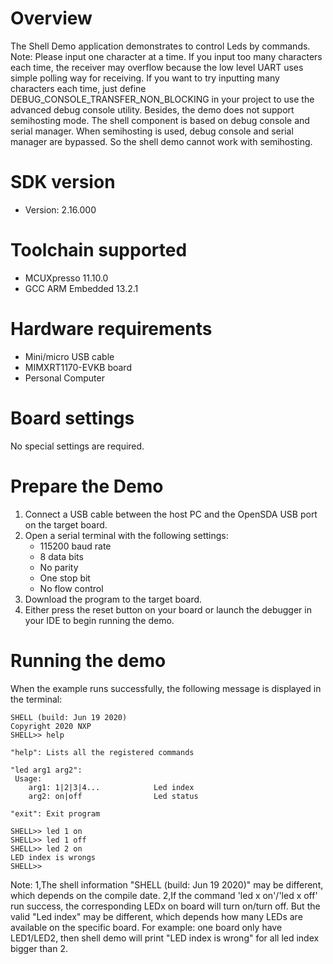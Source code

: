 Overview
========
The Shell Demo application demonstrates to control Leds by commands.
Note: Please input one character at a time. If you input too many characters each time, the receiver may overflow
because the low level UART uses simple polling way for receiving. If you want to try inputting many characters each time,
just define DEBUG_CONSOLE_TRANSFER_NON_BLOCKING in your project to use the advanced debug console utility.
Besides, the demo does not support semihosting mode. The shell component is based on debug console and 
serial manager. When semihosting is used, debug console and serial manager are bypassed. So the shell demo cannot
work with semihosting.

SDK version
===========
- Version: 2.16.000

Toolchain supported
===================
- MCUXpresso  11.10.0
- GCC ARM Embedded  13.2.1

Hardware requirements
=====================
- Mini/micro USB cable
- MIMXRT1170-EVKB board
- Personal Computer

Board settings
==============
No special settings are required.

Prepare the Demo
================
1.  Connect a USB cable between the host PC and the OpenSDA USB port on the target board. 
2.  Open a serial terminal with the following settings:
    - 115200 baud rate
    - 8 data bits
    - No parity
    - One stop bit
    - No flow control
3.  Download the program to the target board.
4.  Either press the reset button on your board or launch the debugger in your IDE to begin running the demo.

Running the demo
================
When the example runs successfully, the following message is displayed in the terminal:

~~~~~~~~~~~~~~~~~~~~~
SHELL (build: Jun 19 2020)
Copyright 2020 NXP
SHELL>> help

"help": Lists all the registered commands

"led arg1 arg2":
 Usage:
    arg1: 1|2|3|4...            Led index
    arg2: on|off                Led status

"exit": Exit program

SHELL>> led 1 on
SHELL>> led 1 off
SHELL>> led 2 on
LED index is wrongs
SHELL>>
~~~~~~~~~~~~~~~~~~~~~

Note:
    1,The shell information "SHELL (build: Jun 19 2020)" may be different, which depends on the compile date.
    2,If the command 'led x on'/'led x off' run success, the corresponding LEDx on board will turn on/turn off.
      But the valid "Led index" may be different, which depends how many LEDs are available on the specific board.
      For example: one board only have LED1/LED2, then shell demo will print "LED index is wrong" for all led index bigger than 2.

